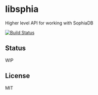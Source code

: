 libsphia
=====

Higher level API for working with SophiaDB

[![Build Status](https://travis-ci.org/sphia/libsphia.png)](https://travis-ci.org/sphia/libsphia)

## Status

WIP

## License

MIT
